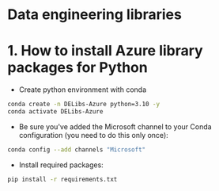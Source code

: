 # Data engineering libraries
# 1. How to install Azure library packages for Python
- Create python environment with conda
```bash
conda create -n DELibs-Azure python=3.10 -y 
conda activate DELibs-Azure
```

- Be sure you've added the Microsoft channel to your Conda configuration (you need to do this only once):
```bash
conda config --add channels "Microsoft"
```

- Install required packages:
```bash
pip install -r requirements.txt
```
